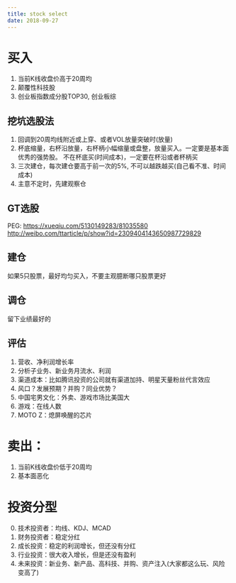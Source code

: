 ```yaml
---
title: stock select
date: 2018-09-27
---
```

# 买入
1. 当前K线收盘价高于20周均
2. 颠覆性科技股
3. 创业板指数成分股TOP30, 创业板综

## 挖坑选股法
1. 回调到20周均线附近或上穿、或者VOL放量突破时(放量)
2. 杯底缩量，右杯沿放量，右杯柄小幅缩量或盘整，放量买入。一定要是基本面优秀的强势股。
不在杯底买(时间成本)，一定要在杯沿或者杯柄买
3. 三次建仓，每次建仓要高于前一次的5%, 不可以越跌越买(自己看不准、时间成本)
4. 主意不定时，先建观察仓

## GT选股
PEG: https://xueqiu.com/5130149283/81035580
http://weibo.com/ttarticle/p/show?id=2309404143650987729829

## 建仓
如果5只股票，最好均匀买入，不要主观臆断哪只股票更好

## 调仓
留下业绩最好的

## 评估
1. 营收、净利润增长率
2. 分析子业务、新业务月流水、利润
2. 渠道成本：比如腾讯投资的公司就有渠道加持、明星天量粉丝代言效应
3. 风口？发展预期？并购？同业优势？
3. 中国宅男文化：外卖、游戏市场比美国大
4. 游戏：在线人数
5. MOTO Z：熄屏唤醒的芯片

# 卖出：
1. 当前K线收盘价低于20周均
2. 基本面恶化

# 投资分型
0. 技术投资者：均线、KDJ、MCAD
1. 财务投资者：稳定分红
2. 成长投资：稳定的利润增长，但还没有分红
3. 行业投资：很大收入增长，但是还没有盈利
4. 未来投资：新业务、新产品、高科技、并购、资产注入(大家都这么玩、风险变高了)
